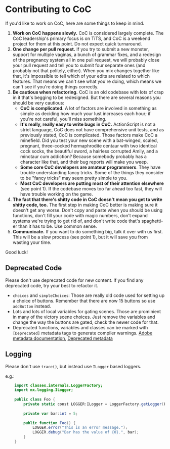 Contributing to CoC
==============

If you'd like to work on CoC, here are some things to keep in mind.

1. **Work on CoC happens slowly.** CoC is considered largely complete. The CoC leadership's primary focus is on TiTS, and CoC is a weekend project for them at this point. Do not expect quick turnaround.
2. **One change per pull request.** If you try to submit a new monster, support for multiple vaginas, a bunch of grammar fixes, and a redesign of the pregnancy system all in one pull request, we will probably close your pull request and tell you to submit four separate ones (and probably not that politely, either). When you mix changes together like that, it's impossible to tell which of your edits are related to which features. That means we can't see what you're doing, which means we can't see if you're doing things correctly.
3. **Be cautious when refactoring.** CoC is an old codebase with lots of crap in it that's begging to be redesigned. But there are several reasons you should be very cautious:
   * **CoC is complicated.** A lot of factors are involved in something as simple as deciding how much your lust increases each hour; if you're not careful, you'll miss something.
   * **It's really, really easy to write bugs in CoC.** ActionScript is not a strict language, CoC does not have comprehensive unit tests, and as previously stated, CoC is complicated. Those factors make CoC a minefield. Did you test your new scene with a bat-winged, scaled, pregnant, three-cocked hermaphrodite centaur with two identical cock socks, the beautiful sword, a hairless corrupted Amily, and a minotaur cum addiction? Because somebody probably has a character like that, and their bug reports will make you weep.
   * **Some core CoC developers are amateur programmers**. They have trouble understanding fancy tricks. Some of the things they consider to be "fancy tricks" may seem pretty simple to you.
   * **Most CoC developers are putting most of their attention elsewhere** (see point 1). If the codebase moves too far ahead too fast, they will have trouble working on the game.
4. **The fact that there's shitty code in CoC doesn't mean you get to write shitty code, too.** The first step in making CoC better is making sure it doesn't get any worse. Don't copy and paste when you should be using functions, don't fill your code with magic numbers, don't expand systems we're trying to get rid of, and don't write code that's spaghetti-er than it has to be. Use common sense.
5. **Communicate.** If you want to do something big, talk it over with us first. This will be a slow process (see point 1), but it will save you from wasting your time.

Good luck!

## Deprecated Code

Please don't use deprecated code for new content. If you find any deprecated code, try your best to refactor it.

* `choices` and `simpleChoices`: Those are really old code used for setting up a choice of buttons. Remember that there are now 15 buttons so use `addButton` instead.
* Lots and lots of local variables for gating scenes. Those are prominient in many of the victory scene choices. Just remove the variables and change the way the buttons are gated, check the newer code for that.
* Deprecated functions, variables and classes can be marked with `[Deprecated]` metadata tags to generate compiler warnings. [Adobe metadata documentation](http://help.adobe.com/en_US/flex/using/WS2db454920e96a9e51e63e3d11c0bf680e1-7ffe.html), [Deprecated metadata](http://help.adobe.com/en_US/flex/using/WS2db454920e96a9e51e63e3d11c0bf680e1-7ffe.html#WS2db454920e96a9e51e63e3d11c0bf69084-7a6c)

## Logging

Please don't use `trace()`, but instead use `ILogger` based loggers.

e.g.:
```actionscript
	import classes.internals.LoggerFactory;
	import mx.logging.ILogger;
	
	public class Foo {
		private static const LOGGER:ILogger = LoggerFactory.getLogger(Foo);
		
		private var bar:int = 5;
		
		public function Foo() {
			LOGGER.error("This is an error message.");
			LOGGER.debug("Bar has the value of {0}.", bar);
		}
	}
```

